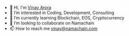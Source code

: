 - 👋 Hi, I'm [Vinay Arora](https://github.com/vinay-Namachain)
- 👀 I’m interested in Coding, Development, Consulting
- 🌱 I’m currently learning Blockchain, EOS, Cryptocurrency
- 💞️ I’m looking to collaborate on Namachain
- 📫 How to reach me vinay@namachain.com

<!---
vinay-Namachain/vinay-Namachain is a ✨ special ✨ repository because its `README.md` (this file) appears on your GitHub profile.
You can click the Preview link to take a look at your changes.
--->
